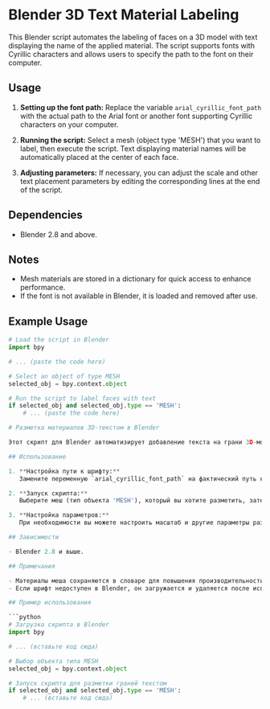 # Blender 3D Text Material Labeling

This Blender script automates the labeling of faces on a 3D model with text displaying the name of the applied material. The script supports fonts with Cyrillic characters and allows users to specify the path to the font on their computer.

## Usage

1. **Setting up the font path:**
   Replace the variable `arial_cyrillic_font_path` with the actual path to the Arial font or another font supporting Cyrillic characters on your computer.

2. **Running the script:**
   Select a mesh (object type 'MESH') that you want to label, then execute the script. Text displaying material names will be automatically placed at the center of each face.

3. **Adjusting parameters:**
   If necessary, you can adjust the scale and other text placement parameters by editing the corresponding lines at the end of the script.

## Dependencies

- Blender 2.8 and above.

## Notes

- Mesh materials are stored in a dictionary for quick access to enhance performance.
- If the font is not available in Blender, it is loaded and removed after use.

## Example Usage

```python
# Load the script in Blender
import bpy

# ... (paste the code here)

# Select an object of type MESH
selected_obj = bpy.context.object

# Run the script to label faces with text
if selected_obj and selected_obj.type == 'MESH':
    # ... (paste the code here)

# Разметка материалов 3D-текстом в Blender

Этот скрипт для Blender автоматизирует добавление текста на грани 3D-модели с отображением названия примененного материала. Скрипт поддерживает шрифты с кириллицей и позволяет пользователю указать путь к шрифту на своем компьютере.

## Использование

1. **Настройка пути к шрифту:**
   Замените переменную `arial_cyrillic_font_path` на фактический путь к шрифту Arial или другому шрифту с поддержкой кириллицы на вашем компьютере.

2. **Запуск скрипта:**
   Выберите меш (тип объекта 'MESH'), который вы хотите разметить, затем выполните скрипт. Текст с названиями материалов будет автоматически размещен в центре каждой грани.

3. **Настройка параметров:**
   При необходимости вы можете настроить масштаб и другие параметры размещения текста, отредактировав соответствующие строки в конце скрипта.

## Зависимости

- Blender 2.8 и выше.

## Примечания

- Материалы меша сохраняются в словаре для повышения производительности.
- Если шрифт недоступен в Blender, он загружается и удаляется после использования.

## Пример использования

```python
# Загрузка скрипта в Blender
import bpy

# ... (вставьте код сюда)

# Выбор объекта типа MESH
selected_obj = bpy.context.object

# Запуск скрипта для разметки граней текстом
if selected_obj and selected_obj.type == 'MESH':
    # ... (вставьте код сюда)
